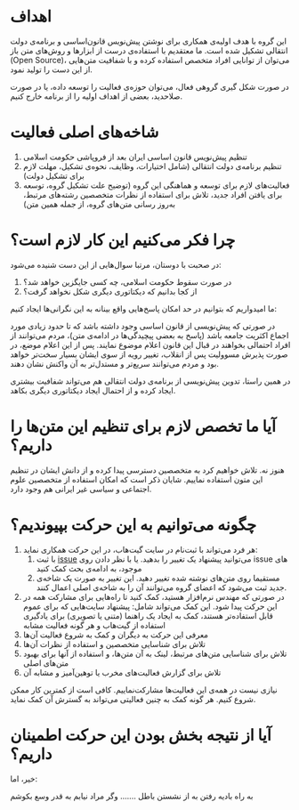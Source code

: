 # اهداف
این گروه با هدف اولیه‌ی همکاری برای نوشتن پیش‌نویس قانون‌اساسی و برنامه‌ی دولت انتقالی تشکیل شده است. ما معتقدیم با استفاده‌ی درست از ابزارها و روش‌های متن باز (Open Source)، می‌توان از توانایی افراد متخصص استفاده کرده و با شفافیت متن‌هایی از این دست را تولید نمود.

در صورت شکل گیری گروهی فعال، می‌توان حوزه‌ی فعالیت را توسعه داده، یا در صورت صلاحدید، بعضی از اهداف اولیه را از برنامه خارج کنیم.

# شاخه‌های اصلی فعالیت
1. تنظیم پیش‌نویس قانون اساسی ایران بعد از فروپاشی حکومت اسلامی
1. تنظیم برنامه‌ی دولت انتقالی (شامل اختیارات، وظایف، نحوه‌ی تشکیل، مهلت لازم برای تشکیل دولت)
1. فعالیت‌های لازم برای توسعه و هماهنگی این گروه (توضیح علت تشکیل گروه، توسعه برای یافتن افراد جدید، تلاش برای استفاده از نظرات متخصصین رشته‌های مرتبط، به‌روز رسانی متن‌های گروه، از جمله همین متن)

# چرا فکر می‌کنیم این کار لازم است؟
در صحبت با دوستان، مرتبا سوال‌هایی از این دست شنیده می‌شود:
1. در صورت سقوط حکومت اسلامی، چه کسی جایگزین خواهد شد؟
1. از کجا بدانیم که دیکتاتوری دیگری شکل نخواهد گرفت؟

ما امیدواریم که بتوانیم در حد امکان پاسخ‌هایی واقع بینانه به این نگرانی‌ها ایجاد کنیم:

در صورتی که پیش‌نویسی از قانون اساسی وجود داشته باشد که تا حدود زیادی مورد اجماع اکثریت جامعه باشد (پاسخ به بعضی پیچیدگی‌ها در ادامه‌ی متن)، مردم می‌توانند از افراد احتمالی بخواهند در قبال این قانون اعلام موضوع نمایند. پس از این اعلام موضع، در صورت پذیرش مسوولیت پس از انقلاب، تغییر رویه از سوی ایشان بسیار سخت‌تر خواهد بود و مردم می‌توانند سریع‌تر و مستدل‌تر به آن واکنش نشان دهند.

در همین راستا، تدوین پیش‌نویسی از برنامه‌ی دولت انتقالی هم می‌تواند شفافیت بیشتری ایجاد کرده و از احتمال ایجاد دیکتاتوری دیگری بکاهد.

# آیا ما تخصص لازم برای تنظیم این متن‌ها را داریم؟
هنوز نه. تلاش خواهیم کرد به متخصصین دسترسی پیدا کرده و از دانش ایشان در تنظیم این متون استفاده نماییم.
شایان ذکر است که امکان استفاده از متخصصین علوم اجتماعی و سیاسی غیر ایرانی هم وجود دارد.

# چگونه می‌توانیم به این حرکت بپیوندیم؟
1. هر فرد می‌تواند با ثبت‌نام در سایت گیت‌هاب، در این حرکت همکاری نماید:
   1. با ثبت [issue](https://github.com/DemocracyForIran/DemocracyForIran/issues) می‌توانید پیشنهاد یک تغییر را بدهید. یا با نظر دادن روی issue های موجود، به ادامه‌ی بحث کمک کنید
   1. مستقیما روی متن‌های نوشته شده تغییر دهید. این تغییر به صورت یک شاخه‌ی جدید ثبت می‌شود که اعضای گروه می‌توانند آن را به شاخه‌ی اصلی اعمال کنند.
1. در صورتی که مهندس نرم‌افزار هستید، کمک کنید تا راه‌هایی برای مشارکت همه در این حرکت پیدا شود. این کمک می‌تواند شامل: پیشنهاد سایت‌هایی که برای عموم قابل استفاده‌تر هستند، کمک به ایجاد یک راهنما (متنی یا تصویری) برای یادگیری استفاده از گیت‌هاب و هر گونه فعالیت مشابه
1. معرفی این حرکت به دیگران و کمک به شروع فعالیت آن‌ها
1. تلاش برای شناسایی متخصصین و استفاده از نظرات آن‌ها
1. تلاش برای شناسایی متن‌های مرتبط، لینک به آن متن‌ها، و استفاده از آنها برای بهبود متن‌های اصلی
1. تلاش برای گزارش فعالیت‌های مخرب یا توهین‌آمیز و مشابه آن

نیازی نیست در همه‌ی این فعالیت‌ها مشارکت‌نماییم. کافی است از کمترین کار ممکن شروع کنیم. هر گونه کمک به چنین فعالیتی می‌تواند به گسترش آن کمک نماید.

# آیا از نتیجه بخش بودن این حرکت اطمینان داریم؟
خیر، اما:

به راه بادیه رفتن به از نشستن باطل ....... وگر مراد نیابم به قدر وسع بکوشم
